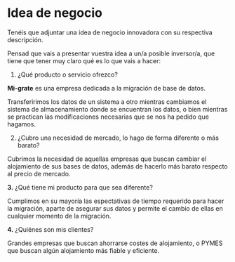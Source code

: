 # Idea de negocio

Tenéis que adjuntar una idea de negocio innovadora con su respectiva 
descripción.

Pensad que vais a presentar vuestra idea a un/a posible inversor/a, 
que tiene que tener muy claro qué es lo que vais a hacer:

1. ¿Qué producto o servicio ofrezco?

**Mi-grate** es una empresa dedicada a la migración de base de datos.

Transferirimos los datos de un sistema a otro mientras cambiamos el sistema
de almacenamiento donde se encuentran los datos, o bien mientras se practican
las modificaciones necesarias que se nos ha pedido que hagamos.

2. ¿Cubro una necesidad de mercado, lo hago de forma diferente o más barato?

Cubrimos la necesidad de aquellas empresas que buscan cambiar el
alojamiento de sus bases de datos, además de hacerlo más barato respecto al
precio de mercado.

**3.** ¿Qué tiene mi producto para que sea diferente?

Cumplimos en su mayoría las espectativas de tiempo requerido para hacer
la migración, aparte de asegurar sus datos y permite el cambio de ellas en
cualquier momento de la migración.

**4.** ¿Quiénes son mis clientes?

Grandes empresas que buscan ahorrarse costes de alojamiento, o PYMES que
buscan algún alojamiento más fiable y eficiente.

